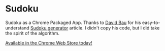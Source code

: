 Sudoku
======

Sudoku as a Chrome Packaged App. Thanks to [David Bau](http://davidbau.com/)
for his easy-to-understand [Sudoku generator](http://davidbau.com/archives/2006/09/04/sudoku_generator.html)
article. I didn't copy his code, but I did take the spirit of the algorithm.

[Available in the Chrome Web Store today!](https://chrome.google.com/webstore/detail/pdabcaeppjejdnmcfnhnfboocbhnkbki/)
